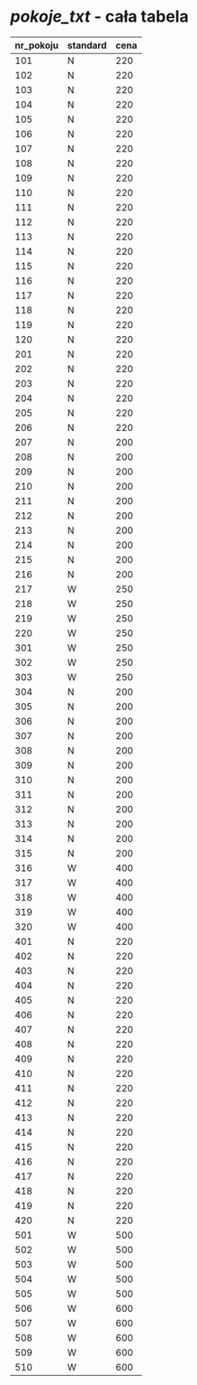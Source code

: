 # ***pokoje_txt*** - cała tabela
nr_pokoju | standard | cena
--- | --- | ---
101 | N | 220
102 | N | 220
103 | N | 220
104 | N | 220
105 | N | 220
106 | N | 220
107 | N | 220
108 | N | 220
109 | N | 220
110 | N | 220
111 | N | 220
112 | N | 220
113 | N | 220
114 | N | 220
115 | N | 220
116 | N | 220
117 | N | 220
118 | N | 220
119 | N | 220
120 | N | 220
201 | N | 220
202 | N | 220
203 | N | 220
204 | N | 220
205 | N | 220
206 | N | 220
207 | N | 200
208 | N | 200
209 | N | 200
210 | N | 200
211 | N | 200
212 | N | 200
213 | N | 200
214 | N | 200
215 | N | 200
216 | N | 200
217 | W | 250
218 | W | 250
219 | W | 250
220 | W | 250
301 | W | 250
302 | W | 250
303 | W | 250
304 | N | 200
305 | N | 200
306 | N | 200
307 | N | 200
308 | N | 200
309 | N | 200
310 | N | 200
311 | N | 200
312 | N | 200
313 | N | 200
314 | N | 200
315 | N | 200
316 | W | 400
317 | W | 400
318 | W | 400
319 | W | 400
320 | W | 400
401 | N | 220
402 | N | 220
403 | N | 220
404 | N | 220
405 | N | 220
406 | N | 220
407 | N | 220
408 | N | 220
409 | N | 220
410 | N | 220
411 | N | 220
412 | N | 220
413 | N | 220
414 | N | 220
415 | N | 220
416 | N | 220
417 | N | 220
418 | N | 220
419 | N | 220
420 | N | 220
501 | W | 500
502 | W | 500
503 | W | 500
504 | W | 500
505 | W | 500
506 | W | 600
507 | W | 600
508 | W | 600
509 | W | 600
510 | W | 600
